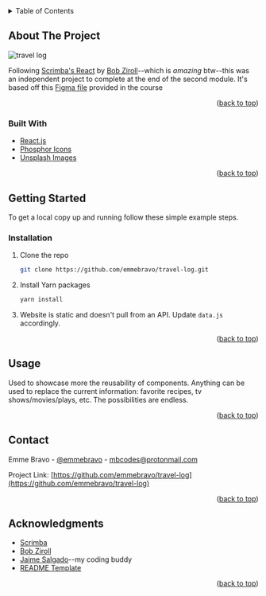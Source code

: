 <div id="top"></div>

<!-- PROJECT SHIELDS -->
<!--
*** I'm using markdown "reference style" links for readability.
*** Reference links are enclosed in brackets [ ] instead of parentheses ( ).
*** See the bottom of this document for the declaration of the reference variables
*** for contributors-url, forks-url, etc. This is an optional, concise syntax you may use.
*** https://www.markdownguide.org/basic-syntax/#reference-style-links
-->

<!-- TABLE OF CONTENTS -->
<details>
  <summary>Table of Contents</summary>
  <ol>
    <li>
      <a href="#about-the-project">About The Project</a>
      <ul>
        <li><a href="#built-with">Built With</a></li>
      </ul>
    </li>
    <li>
      <a href="#getting-started">Getting Started</a>
      <ul>
<!--         <li><a href="#prerequisites">Prerequisites</a></li> -->
        <li><a href="#installation">Installation</a></li>
      </ul>
    </li>
    <li><a href="#usage">Usage</a></li>
<!--     <li><a href="#roadmap">Roadmap</a></li>
    <li><a href="#contributing">Contributing</a></li>
    <li><a href="#license">License</a></li> -->
    <li><a href="#contact">Contact</a></li>
    <li><a href="#acknowledgments">Acknowledgments</a></li>
  </ol>
</details>

<!-- ABOUT THE PROJECT -->

## About The Project

![travel log](travel-log.gif)

Following [Scrimba's React](https://scrimba.com/learn/learnreact) by [Bob Ziroll](https://twitter.com/bobziroll)--which is _amazing_ btw--this was an independent project to complete at the end of the second module. It's based off this [Figma file](<https://www.figma.com/file/unLrd7TTje9EMKAH629ljY/Travel-Journal-(Copy)?node-id=0%3A1>) provided in the course

<p align="right">(<a href="#top">back to top</a>)</p>

### Built With

- [React.js](https://reactjs.org/)
- [Phosphor Icons](https://github.com/phosphor-icons/phosphor-react)
- [Unsplash Images](https://unsplash.com/)

<p align="right">(<a href="#top">back to top</a>)</p>

<!-- GETTING STARTED -->

## Getting Started

To get a local copy up and running follow these simple example steps.

<!--
### Prerequisites

This is an example of how to list things you need to use the software and how to install them.
* npm
  ```sh
  npm install npm@latest -g
  ``` -->

### Installation

1. Clone the repo
   ```sh
   git clone https://github.com/emmebravo/travel-log.git
   ```
2. Install Yarn packages
   ```sh
   yarn install
   ```
3. Website is static and doesn't pull from an API. Update `data.js` accordingly.

<p align="right">(<a href="#top">back to top</a>)</p>

<!-- USAGE EXAMPLES -->

## Usage

Used to showcase more the reusability of components. Anything can be used to replace the current information: favorite recipes, tv shows/movies/plays, etc. The possibilities are endless.

<p align="right">(<a href="#top">back to top</a>)</p>

<!-- ROADMAP -->
<!-- ## Roadmap

- [] Feature 1
- [] Feature 2
- [] Feature 3
    - [] Nested Feature

See the [open issues](https://github.com/github_username/repo_name/issues) for a full list of proposed features (and known issues).

<p align="right">(<a href="#top">back to top</a>)</p>  -->

<!-- CONTRIBUTING -->
<!-- ## Contributing

Contributions are what make the open source community such an amazing place to learn, inspire, and create. Any contributions you make are **greatly appreciated**.

If you have a suggestion that would make this better, please fork the repo and create a pull request. You can also simply open an issue with the tag "enhancement".
Don't forget to give the project a star! Thanks again!

1. Fork the Project
2. Create your Feature Branch (`git checkout -b feature/AmazingFeature`)
3. Commit your Changes (`git commit -m 'Add some AmazingFeature'`)
4. Push to the Branch (`git push origin feature/AmazingFeature`)
5. Open a Pull Request

<p align="right">(<a href="#top">back to top</a>)</p> -->

<!-- LICENSE -->
<!-- ## License

Distributed under the MIT License. See `LICENSE.txt` for more information.

<p align="right">(<a href="#top">back to top</a>)</p>
 -->

<!-- CONTACT -->

## Contact

Emme Bravo - [@emmebravo](https://twitter.com/emmebravo) - mbcodes@protonmail.com

Project Link: [https://github.com/emmebravo/travel-log](https://github.com/emmebravo/travel-log)

<p align="right">(<a href="#top">back to top</a>)</p>

<!-- ACKNOWLEDGMENTS -->

## Acknowledgments

- [Scrimba](https://scrimba.com/)
- [Bob Ziroll](http://bobziroll.com/)
- [Jaime Salgado](https://github.com/Salgado3)--my coding buddy
- [README Template](https://github.com/emmebravo/Best-README-Template)

<p align="right">(<a href="#top">back to top</a>)</p>

<!-- MARKDOWN LINKS & IMAGES -->
<!-- https://www.markdownguide.org/basic-syntax/#reference-style-links -->
